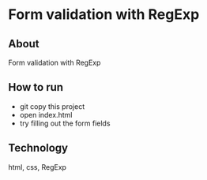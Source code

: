 # Form validation with RegExp
## About
Form validation with RegExp
## How to run
- git copy this project
- open index.html
- try filling out the form fields
## Technology
html, css, RegExp
